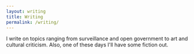 ```yaml
---
layout: writing
title: Writing
permalink: /writing/
---
```


I write on topics ranging from surveillance and open government to art and cultural criticism. Also, one of these days I'll have some fiction out.<br/><br/>
